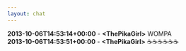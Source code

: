 ```yaml
---
layout: chat
---
```

**2013-10-06T14:53:14+00:00** - **&lt;ThePikaGirl&gt;** WOMPA  
**2013-10-06T14:53:51+00:00** - **&lt;ThePikaGirl&gt;** ☕☕☕☕☕☕  
